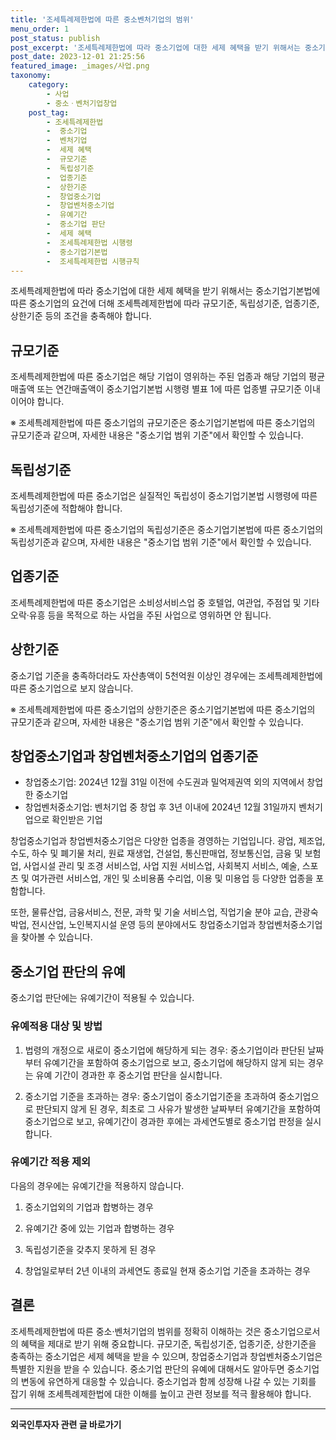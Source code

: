 ```yaml
---
title: '조세특례제한법에 따른 중소벤처기업의 범위'
menu_order: 1
post_status: publish
post_excerpt: '조세특례제한법에 따라 중소기업에 대한 세제 혜택을 받기 위해서는 중소기업기본법에 따른 중소기업의 요건에 더해 조세특례제한법에 따라 규모기준, 독립성기준, 업종기준, 상한기준 등의 조건을 충족해야 합니다.'
post_date: 2023-12-01 21:25:56
featured_image: _images/사업.png
taxonomy:
    category:
        - 사업
        - 중소ㆍ벤처기업창업
    post_tag:
        - 조세특례제한법
        -  중소기업
        -  벤처기업
        -  세제 혜택
        -  규모기준
        -  독립성기준
        -  업종기준
        -  상한기준
        -  창업중소기업
        -  창업벤처중소기업
        -  유예기간
        -  중소기업 판단
        -  세제 혜택
        -  조세특례제한법 시행령
        -  중소기업기본법
        -  조세특례제한법 시행규칙
---
```



조세특례제한법에 따라 중소기업에 대한 세제 혜택을 받기 위해서는 중소기업기본법에 따른 중소기업의 요건에 더해 조세특례제한법에 따라 규모기준, 독립성기준, 업종기준, 상한기준 등의 조건을 충족해야 합니다.

## 규모기준

조세특례제한법에 따른 중소기업은 해당 기업이 영위하는 주된 업종과 해당 기업의 평균매출액 또는 연간매출액이 중소기업기본법 시행령 별표 1에 따른 업종별 규모기준 이내이어야 합니다.

※ 조세특례제한법에 따른 중소기업의 규모기준은 중소기업기본법에 따른 중소기업의 규모기준과 같으며, 자세한 내용은 "중소기업 범위 기준"에서 확인할 수 있습니다.

## 독립성기준

조세특례제한법에 따른 중소기업은 실질적인 독립성이 중소기업기본법 시행령에 따른 독립성기준에 적합해야 합니다.

※ 조세특례제한법에 따른 중소기업의 독립성기준은 중소기업기본법에 따른 중소기업의 독립성기준과 같으며, 자세한 내용은 "중소기업 범위 기준"에서 확인할 수 있습니다.

## 업종기준

조세특례제한법에 따른 중소기업은 소비성서비스업 중 호텔업, 여관업, 주점업 및 기타 오락·유흥 등을 목적으로 하는 사업을 주된 사업으로 영위하면 안 됩니다.

## 상한기준

중소기업 기준을 충족하더라도 자산총액이 5천억원 이상인 경우에는 조세특례제한법에 따른 중소기업으로 보지 않습니다.

※ 조세특례제한법에 따른 중소기업의 상한기준은 중소기업기본법에 따른 중소기업의 규모기준과 같으며, 자세한 내용은 "중소기업 범위 기준"에서 확인할 수 있습니다.

## 창업중소기업과 창업벤처중소기업의 업종기준

- 창업중소기업: 2024년 12월 31일 이전에 수도권과 밀억제권역 외의 지역에서 창업한 중소기업
- 창업벤처중소기업: 벤처기업 중 창업 후 3년 이내에 2024년 12월 31일까지 벤처기업으로 확인받은 기업

창업중소기업과 창업벤처중소기업은 다양한 업종을 경영하는 기업입니다. 광업, 제조업, 수도, 하수 및 폐기물 처리, 원료 재생업, 건설업, 통신판매업, 정보통신업, 금융 및 보험업, 사업시설 관리 및 조경 서비스업, 사업 지원 서비스업, 사회복지 서비스, 예술, 스포츠 및 여가관련 서비스업, 개인 및 소비용품 수리업, 이용 및 미용업 등 다양한 업종을 포함합니다.

또한, 물류산업, 금융서비스, 전문, 과학 및 기술 서비스업, 직업기술 분야 교습, 관광숙박업, 전시산업, 노인복지시설 운영 등의 분야에서도 창업중소기업과 창업벤처중소기업을 찾아볼 수 있습니다.

## 중소기업 판단의 유예

중소기업 판단에는 유예기간이 적용될 수 있습니다.

### 유예적용 대상 및 방법

1. 법령의 개정으로 새로이 중소기업에 해당하게 되는 경우: 중소기업이라 판단된 날짜부터 유예기간을 포함하여 중소기업으로 보고, 중소기업에 해당하지 않게 되는 경우는 유예 기간이 경과한 후 중소기업 판단을 실시합니다.

2. 중소기업 기준을 초과하는 경우: 중소기업이 중소기업기준을 초과하여 중소기업으로 판단되지 않게 된 경우, 최초로 그 사유가 발생한 날짜부터 유예기간을 포함하여 중소기업으로 보고, 유예기간이 경과한 후에는 과세연도별로 중소기업 판정을 실시합니다.

### 유예기간 적용 제외

다음의 경우에는 유예기간을 적용하지 않습니다.

1. 중소기업외의 기업과 합병하는 경우

2. 유예기간 중에 있는 기업과 합병하는 경우

3. 독립성기준을 갖추지 못하게 된 경우

4. 창업일로부터 2년 이내의 과세연도 종료일 현재 중소기업 기준을 초과하는 경우

## 결론

조세특례제한법에 따른 중소·벤처기업의 범위를 정확히 이해하는 것은 중소기업으로서의 혜택을 제대로 받기 위해 중요합니다. 규모기준, 독립성기준, 업종기준, 상한기준을 충족하는 중소기업은 세제 혜택을 받을 수 있으며, 창업중소기업과 창업벤처중소기업은 특별한 지원을 받을 수 있습니다. 중소기업 판단의 유예에 대해서도 알아두면 중소기업의 변동에 유연하게 대응할 수 있습니다. 중소기업과 함께 성장해 나갈 수 있는 기회를 잡기 위해 조세특례제한법에 대한 이해를 높이고 관련 정보를 적극 활용해야 합니다.
<!-- wp:separator -->
<hr class="wp-block-separator has-alpha-channel-opacity"/>
<!-- /wp:separator -->

<!-- wp:group {"backgroundColor":"base","layout":{"type":"constrained"}} -->
<div class="wp-block-group has-base-background-color has-background"><!-- wp:paragraph {"align":"center","fontSize":"medium"} -->
<p class="has-text-align-center has-large-font-size"><strong>외국인투자자 관련 글 바로가기</strong></p>
<!-- /wp:paragraph -->


<!-- wp:latest-posts
{"categories":[{"id":14375,"count":19,"description":"","link":"https://uknowlaw.com/category/%ec%99%b8%ea%b5%ad%ec%9d%b8%ed%88%ac%ec%9e%90%ec%9e%90/","name":"외국인투자자","slug":"외국인투자자","taxonomy":"category","parent":0,"meta":[],"_links":{"self":[{"href":"https://uknowlaw.com/wp-json/wp/v2/categories/14375"}],"collection":[{"href":"https://uknowlaw.com/wp-json/wp/v2/categories"}],"about":[{"href":"https://uknowlaw.com/wp-json/wp/v2/taxonomies/category"}],"wp:post_type":[{"href":"https://uknowlaw.com/wp-json/wp/v2/posts?categories=14375"}],"curies":[{"name":"wp","href":"https://api.w.org/{rel}","templated":true}]}}],"postsToShow":100,"excerptLength":28,"postLayout":"grid","columns":2,"featuredImageAlign":"left","featuredImageSizeSlug":"large","fontSize":"small"} /--></div>
<!-- /wp:group -->